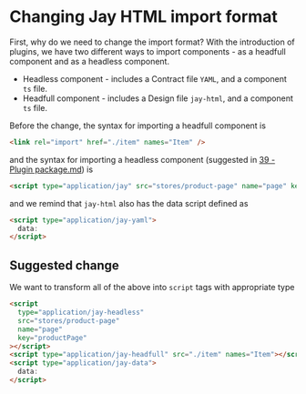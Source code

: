 # Changing Jay HTML import format

First, why do we need to change the import format?
With the introduction of plugins, we have two different ways to import components - as a headfull component
and as a headless component.

- Headless component - includes a Contract file `YAML`, and a component `ts` file.
- Headfull component - includes a Design file `jay-html`, and a component `ts` file.

Before the change, the syntax for importing a headfull component is

```html
<link rel="import" href="./item" names="Item" />
```

and the syntax for importing a headless component (suggested in [39 - Plugin package.md](39%20-%20Plugin%20package.md)) is

```html
<script type="application/jay" src="stores/product-page" name="page" key="productPage" />
```

and we remind that `jay-html` also has the data script defined as

```html
<script type="application/jay-yaml">
  data:
</script>
```

## Suggested change

We want to transform all of the above into `script` tags with appropriate type

```html
<script
  type="application/jay-headless"
  src="stores/product-page"
  name="page"
  key="productPage"
></script>
<script type="application/jay-headfull" src="./item" names="Item"></script>
<script type="application/jay-data">
  data:
</script>
```

